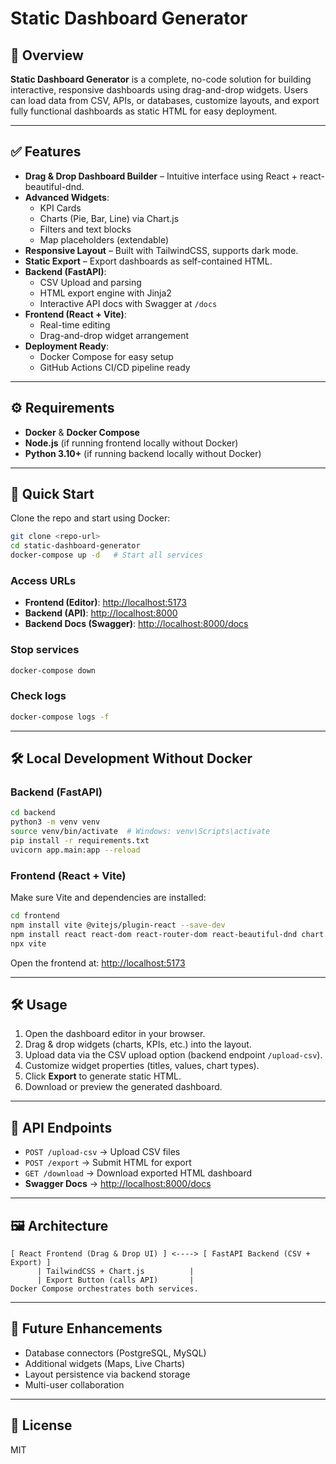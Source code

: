 # Static Dashboard Generator

## 📌 Overview
**Static Dashboard Generator** is a complete, no-code solution for building interactive, responsive dashboards using drag-and-drop widgets. Users can load data from CSV, APIs, or databases, customize layouts, and export fully functional dashboards as static HTML for easy deployment.

---

## ✅ Features
- **Drag & Drop Dashboard Builder** – Intuitive interface using React + react-beautiful-dnd.
- **Advanced Widgets**:
  - KPI Cards
  - Charts (Pie, Bar, Line) via Chart.js
  - Filters and text blocks
  - Map placeholders (extendable)
- **Responsive Layout** – Built with TailwindCSS, supports dark mode.
- **Static Export** – Export dashboards as self-contained HTML.
- **Backend (FastAPI)**:
  - CSV Upload and parsing
  - HTML export engine with Jinja2
  - Interactive API docs with Swagger at `/docs`
- **Frontend (React + Vite)**:
  - Real-time editing
  - Drag-and-drop widget arrangement
- **Deployment Ready**:
  - Docker Compose for easy setup
  - GitHub Actions CI/CD pipeline ready

---

## ⚙️ Requirements
- **Docker** & **Docker Compose**
- **Node.js** (if running frontend locally without Docker)
- **Python 3.10+** (if running backend locally without Docker)

---

## 🚀 Quick Start
Clone the repo and start using Docker:

```bash
git clone <repo-url>
cd static-dashboard-generator
docker-compose up -d   # Start all services
```

### Access URLs
- **Frontend (Editor)**: [http://localhost:5173](http://localhost:5173)
- **Backend (API)**: [http://localhost:8000](http://localhost:8000)
- **Backend Docs (Swagger)**: [http://localhost:8000/docs](http://localhost:8000/docs)

### Stop services
```bash
docker-compose down
```

### Check logs
```bash
docker-compose logs -f
```

---

## 🛠 Local Development Without Docker
### **Backend (FastAPI)**
```bash
cd backend
python3 -m venv venv
source venv/bin/activate  # Windows: venv\Scripts\activate
pip install -r requirements.txt
uvicorn app.main:app --reload
```

### **Frontend (React + Vite)**
Make sure Vite and dependencies are installed:
```bash
cd frontend
npm install vite @vitejs/plugin-react --save-dev
npm install react react-dom react-router-dom react-beautiful-dnd chart.js react-chartjs-2 axios tailwindcss @headlessui/react react-icons
npx vite
```

Open the frontend at: [http://localhost:5173](http://localhost:5173)

---

## 🛠 Usage
1. Open the dashboard editor in your browser.
2. Drag & drop widgets (charts, KPIs, etc.) into the layout.
3. Upload data via the CSV upload option (backend endpoint `/upload-csv`).
4. Customize widget properties (titles, values, chart types).
5. Click **Export** to generate static HTML.
6. Download or preview the generated dashboard.

---

## 🔗 API Endpoints
- `POST /upload-csv` → Upload CSV files
- `POST /export` → Submit HTML for export
- `GET /download` → Download exported HTML dashboard
- **Swagger Docs** → [http://localhost:8000/docs](http://localhost:8000/docs)

---

## 🖼 Architecture
```
[ React Frontend (Drag & Drop UI) ] <----> [ FastAPI Backend (CSV + Export) ]
      | TailwindCSS + Chart.js          |
      | Export Button (calls API)       |
Docker Compose orchestrates both services.
```

---

## 🔮 Future Enhancements
- Database connectors (PostgreSQL, MySQL)
- Additional widgets (Maps, Live Charts)
- Layout persistence via backend storage
- Multi-user collaboration

---

## 📜 License
MIT